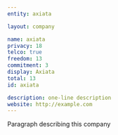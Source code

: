 ```yaml
---
entity: axiata

layout: company

name: axiata
privacy: 18
telco: true
freedom: 13
commitment: 3
display: Axiata
total: 13
id: axiata

description: one-line description
website: http://example.com
---
```


Paragraph describing this company
